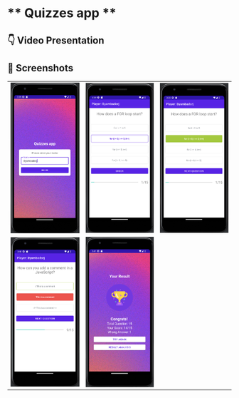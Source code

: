 # ** Quizzes app **

## 👇 Video Presentation

## 📸 Screenshots
||||
|:-----------------:|:---------------------------------------------------------:|:-----------------------------------------: |
| ![](screenshot/Flow-1.png) |  ![](screenshot/Flow-2.png) | ![](screenshot/Flow-3.png) |
| ![](screenshot/Flow-4.png) |  ![](screenshot/Flow-5.png) |
 
